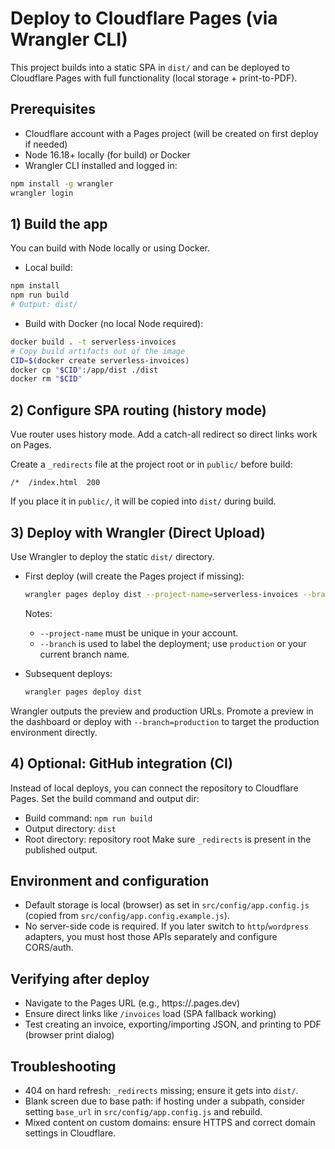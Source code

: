 # Deploy to Cloudflare Pages (via Wrangler CLI)

This project builds into a static SPA in `dist/` and can be deployed to Cloudflare Pages with full functionality (local storage + print-to-PDF).

## Prerequisites
- Cloudflare account with a Pages project (will be created on first deploy if needed)
- Node 16.18+ locally (for build) or Docker
- Wrangler CLI installed and logged in:

```bash
npm install -g wrangler
wrangler login
```

## 1) Build the app
You can build with Node locally or using Docker.

- Local build:
```bash
npm install
npm run build
# Output: dist/
```

- Build with Docker (no local Node required):

```bash
docker build . -t serverless-invoices
# Copy build artifacts out of the image
CID=$(docker create serverless-invoices)
docker cp "$CID":/app/dist ./dist
docker rm "$CID"
```

## 2) Configure SPA routing (history mode)
Vue router uses history mode. Add a catch-all redirect so direct links work on Pages.

Create a `_redirects` file at the project root or in `public/` before build:
```
/*  /index.html  200
```
If you place it in `public/`, it will be copied into `dist/` during build.

## 3) Deploy with Wrangler (Direct Upload)
Use Wrangler to deploy the static `dist/` directory.

- First deploy (will create the Pages project if missing):
  ```bash
  wrangler pages deploy dist --project-name=serverless-invoices --branch=main
  ```
  Notes:
  - `--project-name` must be unique in your account.
  - `--branch` is used to label the deployment; use `production` or your current branch name.

- Subsequent deploys:
  ```bash
  wrangler pages deploy dist
  ```

Wrangler outputs the preview and production URLs. Promote a preview in the dashboard or deploy with `--branch=production` to target the production environment directly.

## 4) Optional: GitHub integration (CI)
Instead of local deploys, you can connect the repository to Cloudflare Pages. Set the build command and output dir:
- Build command: `npm run build`
- Output directory: `dist`
- Root directory: repository root
Make sure `_redirects` is present in the published output.

## Environment and configuration
- Default storage is local (browser) as set in `src/config/app.config.js` (copied from `src/config/app.config.example.js`).
- No server-side code is required. If you later switch to `http`/`wordpress` adapters, you must host those APIs separately and configure CORS/auth.

## Verifying after deploy
- Navigate to the Pages URL (e.g., https://<your-project>.pages.dev)
- Ensure direct links like `/invoices` load (SPA fallback working)
- Test creating an invoice, exporting/importing JSON, and printing to PDF (browser print dialog)

## Troubleshooting
- 404 on hard refresh: `_redirects` missing; ensure it gets into `dist/`.
- Blank screen due to base path: if hosting under a subpath, consider setting `base_url` in `src/config/app.config.js` and rebuild.
- Mixed content on custom domains: ensure HTTPS and correct domain settings in Cloudflare.

